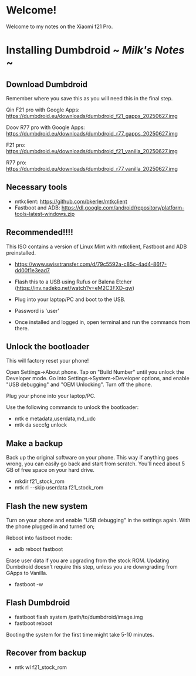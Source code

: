 Welcome!
============
Welcome to my notes on the Xiaomi f21 Pro.


Installing Dumbdroid ~ _Milk's Notes_ ~
============

Download Dumbdroid
------------------
Remember where you save this as you will need this in the final step.

Qin F21 pro with Google Apps: https://dumbdroid.eu/downloads/dumbdroid_f21_gapps_20250627.img

Doov R77 pro with Google Apps: https://dumbdroid.eu/downloads/dumbdroid_r77_gapps_20250627.img

F21 pro: https://dumbdroid.eu/downloads/dumbdroid_f21_vanilla_20250627.img

R77 pro: https://dumbdroid.eu/downloads/dumbdroid_r77_vanilla_20250627.img

Necessary tools
---------------

* mtkclient: https://github.com/bkerler/mtkclient
* Fastboot and ADB: https://dl.google.com/android/repository/platform-tools-latest-windows.zip

Recommended!!!!
---------------
This ISO contains a version of Linux Mint with mtkclient, Fastboot and ADB preinstalled.
* https://www.swisstransfer.com/d/79c5592a-c85c-4ad4-86f7-dd00f1e3ead7

* Flash this to a USB using Rufus or Balena Etcher (https://inv.nadeko.net/watch?v=eM2C3FXD-qw)
* Plug into your laptop/PC and boot to the USB. 
* Password is 'user'
* Once installed and logged in, open terminal and run the commands from there.


Unlock the bootloader
---------------------

This will factory reset your phone!

Open Settings->About phone. Tap on "Build Number" until you unlock the Developer mode. Go into Settings->System->Developer options, and enable "USB debugging" and "OEM Unlocking". Turn off the phone.

Plug your phone into your laptop/PC.

Use the following commands to unlock the bootloader: 

* mtk e metadata,userdata,md_udc
* mtk da seccfg unlock

Make a backup
-------------

Back up the original software on your phone. 
This way if anything goes wrong, you can easily go back and start from scratch. You'll need about 5 GB of free space on your hard drive.

* mkdir f21_stock_rom
* mtk rl --skip userdata f21_stock_rom

Flash the new system
--------------------

Turn on your phone and enable "USB debugging" in the settings again. With the phone plugged in and turned on;

Reboot into fastboot mode:

* adb reboot fastboot

Erase user data if you are upgrading from the stock ROM. Updating Dumbdroid doesn't require this step, unless you are downgrading from GApps to Vanilla.

* fastboot -w


Flash Dumbdroid
--------------------

  * fastboot flash system /path/to/dumbdroid/image.img
  * fastboot reboot

Booting the system for the first time might take 5-10 minutes.

Recover from backup
-------------------
* mtk wl f21_stock_rom
